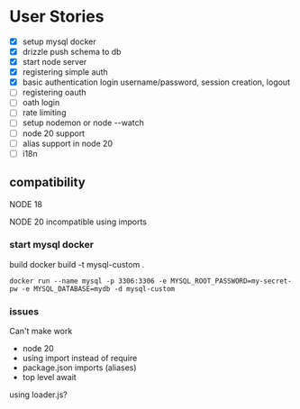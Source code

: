 # User Stories

- [x] setup mysql docker
- [x] drizzle push schema to db
- [x] start node server
- [x] registering simple auth 
- [x] basic authentication login username/password, session creation, logout 
- [ ] registering oauth
- [ ] oath login
- [ ] rate limiting
- [ ] setup nodemon or node --watch
- [ ] node 20 support
- [ ] alias support in node 20
- [ ] i18n

## compatibility 
NODE 18

NODE 20 incompatible using imports 

### start mysql docker
build
docker build -t mysql-custom .

```
docker run --name mysql -p 3306:3306 -e MYSQL_ROOT_PASSWORD=my-secret-pw -e MYSQL_DATABASE=mydb -d mysql-custom
```



### issues
Can't make work
- node 20
- using import instead of require
- package.json imports (aliases)
- top level await

using loader.js?
